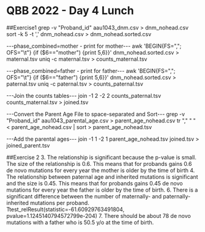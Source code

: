 # QBB 2022 - Day 4  Lunch
##Exercise1
grep -v "Proband_id" aau1043_dnm.csv > dnm_nohead.csv
sort -k 5 -t ',' dnm_nohead.csv > dnm_nohead.sorted.csv 

---phase_combined=mother - print for mother---
awk 'BEGIN{FS=","; OFS="\t"} {if ($6=="mother") {print $5,$6}}' dnm_nohead.sorted.csv > maternal.tsv
uniq -c maternal.tsv > counts_maternal.tsv

---phase_combined=father - print for father---
awk 'BEGIN{FS=","; OFS="\t"} {if ($6=="father") {print $5,$6}}' dnm_nohead.sorted.csv > paternal.tsv
uniq -c paternal.tsv > counts_paternal.tsv


---Join the counts tables---
join -1 2 -2 2  counts_paternal.tsv counts_maternal.tsv > joined.tsv

---Convert the Parent Age File to space-separated and Sort---
grep -v "Proband_id" aau1043_parental_age.csv > parent_age_nohead.csv
tr "," " " < parent_age_nohead.csv | sort > parent_age_nohead.tsv

---Add the parental ages---
join -1 1 -2 1 parent_age_nohead.tsv joined.tsv > joined_parent.tsv

##Exercise 2
3. The relationship is significant because the p-value is small.  The size of the relationship is 0.6.
This means that for probands gains 0.6 de novo mutations for every year the mother is older by the time of birth
4. The relationship between paternal age and inherited mutations is significant and the size is 0.45.
This means that for probands gains 0.45 de novo mutations for every year the father is older by the time of birth.
6. There is a significant difference between the number of maternally- and paternally-inherited mutations per proband.
Ttest_relResult(statistic=-61.60929763491804, pvalue=1.1245140794572799e-204)
7. There should be about 78 de novo mutations with a father who is 50.5 y/o at the time of birth.